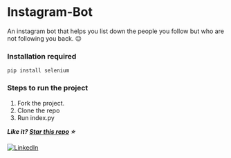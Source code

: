 # Instagram-Bot
An instagram bot that helps you list down the people you follow but who are not following you back. :wink:

### Installation required
```
pip install selenium
```

### Steps to run the project
1. Fork the project.
2. Clone the repo
3. Run index.py

***Like it? [Star this repo](https://github.com/Kajaljain22/Instagram-Bot/) :star:***

[![LinkedIn](https://img.shields.io/static/v1.svg?label=connect&message=@kajal-jain&color=bfefff&logo=linkedin&style=flat&logoColor=white&colorA=blue)](https://www.linkedin.com/in/kajal-jain/) 

